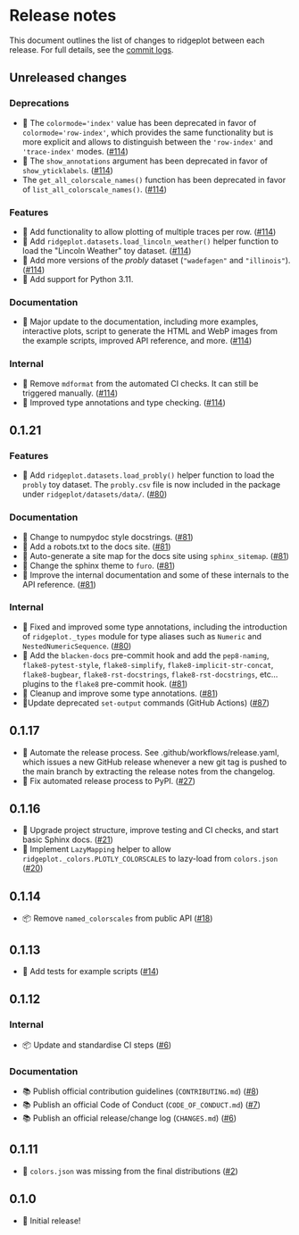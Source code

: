 # Release notes

This document outlines the list of changes to ridgeplot between each release. For full details, see
the [commit logs](https://github.com/tpvasconcelos/ridgeplot/commits/).

Unreleased changes
------------------

### Deprecations

- 🚨 The `colormode='index'` value has been deprecated in favor of `colormode='row-index'`, which
  provides the same functionality but  is more explicit and allows to distinguish between the
  `'row-index'` and `'trace-index'` modes.
  ([#114](https://github.com/tpvasconcelos/ridgeplot/pull/114))
- 🚨 The `show_annotations` argument has been deprecated in favor of `show_yticklabels`.
  ([#114](https://github.com/tpvasconcelos/ridgeplot/pull/114))
- The `get_all_colorscale_names()` function has been deprecated in favor of
  `list_all_colorscale_names()`.
  ([#114](https://github.com/tpvasconcelos/ridgeplot/pull/114))

### Features

- 🔧 Add functionality to allow plotting of multiple traces per row.
  ([#114](https://github.com/tpvasconcelos/ridgeplot/pull/114))
- 🔧 Add `ridgeplot.datasets.load_lincoln_weather()` helper function to load the "Lincoln Weather"
  toy dataset. ([#114](https://github.com/tpvasconcelos/ridgeplot/pull/114))
- 🔧 Add more versions of the _probly_ dataset (`"wadefagen"` and `"illinois"`).
  ([#114](https://github.com/tpvasconcelos/ridgeplot/pull/114))
- 🔧 Add support for Python 3.11.

### Documentation

- 📝 Major update to the documentation, including more examples, interactive plots, script to
  generate the HTML and WebP images from the example scripts, improved API reference, and more.
  ([#114](https://github.com/tpvasconcelos/ridgeplot/pull/114))

### Internal

- 🔧 Remove `mdformat` from the automated CI checks. It can still be triggered manually.
  ([#114](https://github.com/tpvasconcelos/ridgeplot/pull/114))
- 🔧 Improved type annotations and type checking.
  ([#114](https://github.com/tpvasconcelos/ridgeplot/pull/114))

0.1.21
------

### Features

- 🔧 Add `ridgeplot.datasets.load_probly()` helper function to load the `probly` toy dataset. The
  `probly.csv` file is now included in the package under `ridgeplot/datasets/data/`.
  ([#80](https://github.com/tpvasconcelos/ridgeplot/pull/80))

### Documentation

- 📝 Change to numpydoc style docstrings.
  ([#81](https://github.com/tpvasconcelos/ridgeplot/pull/81))
- 📝 Add a robots.txt to the docs site.
  ([#81](https://github.com/tpvasconcelos/ridgeplot/pull/81))
- 📝 Auto-generate a site map for the docs site using `sphinx_sitemap`.
  ([#81](https://github.com/tpvasconcelos/ridgeplot/pull/81))
- 📝 Change the sphinx theme to `furo`.
  ([#81](https://github.com/tpvasconcelos/ridgeplot/pull/81))
- 📝 Improve the internal documentation and some of these internals to the API reference.
  ([#81](https://github.com/tpvasconcelos/ridgeplot/pull/81))

### Internal

- 🔧 Fixed and improved some type annotations, including the introduction of `ridgeplot._types`
  module for type aliases such as `Numeric` and `NestedNumericSequence`.
  ([#80](https://github.com/tpvasconcelos/ridgeplot/pull/80))
- 🔧 Add the `blacken-docs` pre-commit hook and add the `pep8-naming`, `flake8-pytest-style`,
  `flake8-simplify`, `flake8-implicit-str-concat`, `flake8-bugbear`, `flake8-rst-docstrings`,
  `flake8-rst-docstrings`, etc... plugins to the `flake8` pre-commit hook.
  ([#81](https://github.com/tpvasconcelos/ridgeplot/pull/81))
- 💅 Cleanup and improve some type annotations.
  ([#81](https://github.com/tpvasconcelos/ridgeplot/pull/81))
- 🔧Update deprecated `set-output` commands (GitHub Actions)
  ([#87](https://github.com/tpvasconcelos/ridgeplot/pull/87))

0.1.17
------

- 🔧 Automate the release process. See .github/workflows/release.yaml, which issues a new GitHub
  release whenever a new git tag is pushed to the main branch by extracting the release notes from
  the changelog.
- 🔧 Fix automated release process to PyPI.
  ([#27](https://github.com/tpvasconcelos/ridgeplot/pull/27))

0.1.16
------

- 🔧 Upgrade project structure, improve testing and CI checks, and start basic Sphinx docs.
  ([#21](https://github.com/tpvasconcelos/ridgeplot/pull/21))
- 🔧 Implement `LazyMapping` helper to allow `ridgeplot._colors.PLOTLY_COLORSCALES` to lazy-load from
  `colors.json` ([#20](https://github.com/tpvasconcelos/ridgeplot/pull/20))

0.1.14
------

- 📦 Remove `named_colorscales` from public API
  ([#18](https://github.com/tpvasconcelos/ridgeplot/pull/18))

0.1.13
------

- 🧪 Add tests for example scripts ([#14](https://github.com/tpvasconcelos/ridgeplot/pull/14))

0.1.12
------

### Internal

- 📦 Update and standardise CI steps ([#6](https://github.com/tpvasconcelos/ridgeplot/pull/6))

### Documentation

- 📚 Publish official contribution guidelines (`CONTRIBUTING.md`)
  ([#8](https://github.com/tpvasconcelos/ridgeplot/pull/8))
- 📚 Publish an official Code of Conduct (`CODE_OF_CONDUCT.md`)
  ([#7](https://github.com/tpvasconcelos/ridgeplot/pull/7))
- 📚 Publish an official release/change log (`CHANGES.md`)
  ([#6](https://github.com/tpvasconcelos/ridgeplot/pull/6))

0.1.11
------

- 🐛 `colors.json` was missing from the final distributions
  ([#2](https://github.com/tpvasconcelos/ridgeplot/pull/2))

0.1.0
------

- 🚀 Initial release!
